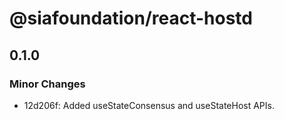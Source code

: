 # @siafoundation/react-hostd

## 0.1.0

### Minor Changes

- 12d206f: Added useStateConsensus and useStateHost APIs.

